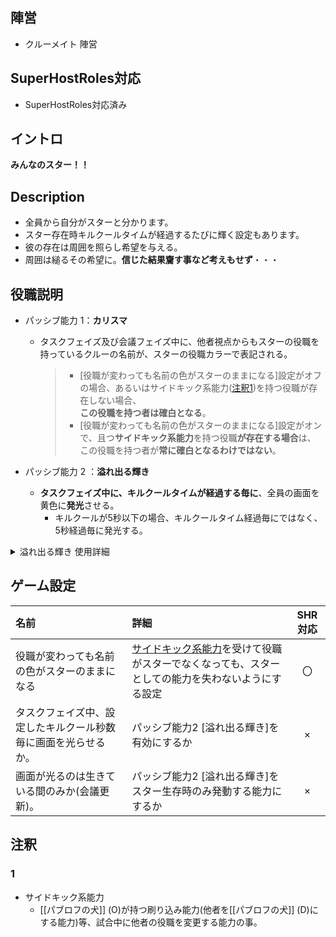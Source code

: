 ## 陣営
- クルーメイト 陣営

## SuperHostRoles対応
- SuperHostRoles対応済み

## イントロ
**みんなのスター！！**

## Description
- 全員から自分がスターと分かります。
- スター存在時キルクールタイムが経過するたびに輝く設定もあります。
- 彼の存在は周囲を照らし希望を与える。
- 周囲は縋るその希望に。**信じた結果齎す事など考えもせず**・・・

## 役職説明
- パッシブ能力 1：**カリスマ**
  - タスクフェイズ及び会議フェイズ中に、他者視点からもスターの役職を持っているクルーの名前が、スターの役職カラーで表記される。
    > - [役職が変わっても名前の色がスターのままになる]設定がオフの場合、あるいはサイドキック系能力([注釈1](#1))を持つ役職が存在しない場合、<br>**この役職を持つ者は確白となる**。
    > - [役職が変わっても名前の色がスターのままになる]設定がオンで、且つ**サイドキック系能力**を持つ役職**が存在する場合**は、<br>この役職を持つ者が**常に確白となるわけではない**。

- パッシブ能力 2 ：**溢れ出る輝き**
  - **タスクフェイズ中に、キルクールタイムが経過する毎に**、全員の画面を黄色に**発光**させる。
    - キルクールが5秒以下の場合、キルクールタイム経過毎にではなく、5秒経過毎に発光する。

<details><summary>溢れ出る輝き 使用詳細</summary><div>


- AirShipにおいてキルクールタイムが溜まりきる秒数と発光する秒数にずれがあることについて
  > - 基準秒数(0秒)をリスポーン時ではなく、スポーン選択時に設定している。
  > - キルクールタイムのカウントダウンが開始されるのはリスポーン時である。
  > - カウントダウンが開始されるタイミングにずれがある為、キルクールが溜まる前に発光が生じている。
  >   - 会議終了→
  スポーン選択(スターの発光タイマーカウントダウン開始)→
  リスポーン(アビリティタイマーカウントダウン開始)
  > - その代わりにリスポーン速度による**プレイヤー間の変動がなく**、<br>**「発行したタイミング」を元に時間軸を作り**推理・議論することが可能である。
- [**役職が変わっても名前の色がスターのままになる**]**との関係**
  > - **有効時**
  >   - スターがサイドキック等され役職が変化した後も、**能力が継続**する。
  >   - 死亡による発光の終了もスターと同様の判定になる。
  > - **無効時**
  >   - スターがサイドキック等され役職が変化した後は、**能力が発動しなくなる**。
  >   - **死亡ではなく「スターという存在が消えた」という扱い**となる。
- [**画面が光るのは生きている間のみか**(**会議更新**)。] 
  > - **有効時**
  >   - スターが死亡した会議以降発光しなくなる。
  >     - 「死亡状況を即時反映して発光を止める」のではなく、<br>「スターが死亡したターンの会議以降の発光が止まる」。
  >     - **確白が死亡したという状況を伝える設定でない**。
  > - **無効時**
  >   - スター死亡後も発光が継続する。
  >   - [役職が変わっても名前の色がスターのままになる]が無効時にスターがサイドキックされた場合
  >     - 「スターが死亡した」ではなく「**スターが存在しない**」**扱い**である為、<br> 元スターの**生存・死亡問わず発光が止まる**。

</div></details>

## ゲーム設定
| 名前 | 詳細 | SHR対応 |
| :-- | :-- |:--:|
| 役職が変わっても名前の色がスターのままになる | [サイドキック系能力](#1)を受けて役職がスターでなくなっても、スターとしての能力を失わないようにする設定 | 〇 |
| タスクフェイズ中、設定したキルクール秒数毎に画面を光らせるか。 | パッシブ能力2 [溢れ出る輝き]を有効にするか | × |
| 画面が光るのは生きている間のみか(会議更新)。 | パッシブ能力2 [溢れ出る輝き]をスター生存時のみ発動する能力にするか | × |

## 注釈
### 1
- サイドキック系能力
    - [[パブロフの犬]] (O)が持つ刷り込み能力(他者を[[パブロフの犬]] (D)にする能力)等、試合中に他者の役職を変更する能力の事。

